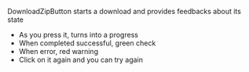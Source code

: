 DownloadZipButton starts a download and provides feedbacks about its state

- As you press it, turns into a progress
- When completed successful, green check
- When error, red warning
- Click on it again and you can try again

